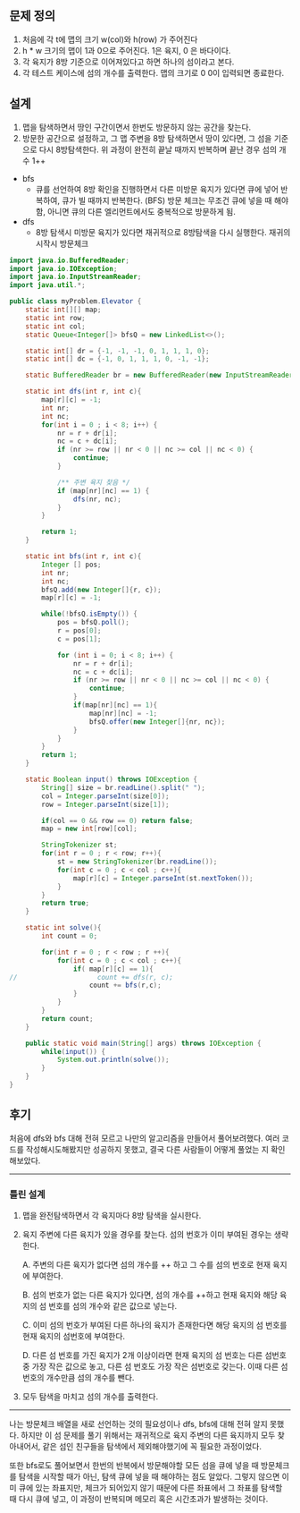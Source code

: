 ## 문제 정의

1. 처음에 각 t에 맵의 크기 w(col)와 h(row) 가 주어진다
2. h * w 크기의 맵이 1과 0으로 주어진다. 1은 육지, 0 은 바다이다.
3. 각 육지가 8방 기준으로 이어져있다고 하면 하나의 섬이라고 본다.
4. 각 테스트 케이스에 섬의 개수를 출력한다. 맵의 크기로 0 0이 입력되면 종료한다.

## 설계

1. 맵을 탐색하면서 땅인 구간이면서 한번도 방문하지 않는 공간을 찾는다.
2. 방문한 공간으로 설정하고, 그 맵 주변을 8방 탐색하면서 땅이 있다면, 그 섬을 기준으로 다시 8방탐색한다. 위 과정이 완전히 끝날 때까지 반복하며 끝난 경우 섬의 개수 1++
- bfs
    - 큐를 선언하여 8방 확인을 진행하면서 다른 미방문 육지가 있다면 큐에 넣어 반복하여, 큐가 빌 때까지 반복한다. (BFS) 방문 체크는 무조건 큐에 넣을 때 해야함, 아니면 큐의 다른 엘리먼트에서도 중복적으로 방문하게 됨.
- dfs
    - 8방 탐색시 미방문 육지가 있다면 재귀적으로 8방탐색을 다시 실행한다. 재귀의 시작시 방문체크

```java
import java.io.BufferedReader;
import java.io.IOException;
import java.io.InputStreamReader;
import java.util.*;

public class myProblem.Elevator {
    static int[][] map;
    static int row;
    static int col;
    static Queue<Integer[]> bfsQ = new LinkedList<>();

    static int[] dr = {-1, -1, -1, 0, 1, 1, 1, 0};
    static int[] dc = {-1, 0, 1, 1, 1, 0, -1, -1};

    static BufferedReader br = new BufferedReader(new InputStreamReader(System.in));

    static int dfs(int r, int c){
        map[r][c] = -1;
        int nr;
        int nc;
        for(int i = 0 ; i < 8; i++) {
            nr = r + dr[i];
            nc = c + dc[i];
            if (nr >= row || nr < 0 || nc >= col || nc < 0) {
                continue;
            }

            /** 주변 육지 찾음 */
            if (map[nr][nc] == 1) {
                dfs(nr, nc);
            }
        }

        return 1;
    }

    static int bfs(int r, int c){
        Integer [] pos;
        int nr;
        int nc;
        bfsQ.add(new Integer[]{r, c});
        map[r][c] = -1;

        while(!bfsQ.isEmpty()) {
            pos = bfsQ.poll();
            r = pos[0];
            c = pos[1];

            for (int i = 0; i < 8; i++) {
                nr = r + dr[i];
                nc = c + dc[i];
                if (nr >= row || nr < 0 || nc >= col || nc < 0) {
                    continue;
                }
                if(map[nr][nc] == 1){
                    map[nr][nc] = -1;
                    bfsQ.offer(new Integer[]{nr, nc});
                }
            }
        }
        return 1;
    }

    static Boolean input() throws IOException {
        String[] size = br.readLine().split(" ");
        col = Integer.parseInt(size[0]);
        row = Integer.parseInt(size[1]);

        if(col == 0 && row == 0) return false;
        map = new int[row][col];

        StringTokenizer st;
        for(int r = 0 ; r < row; r++){
            st = new StringTokenizer(br.readLine());
            for(int c = 0 ; c < col ; c++){
                map[r][c] = Integer.parseInt(st.nextToken());
            }
        }
        return true;
    }

    static int solve(){
        int count = 0;

        for(int r = 0 ; r < row ; r ++){
            for(int c = 0 ; c < col ; c++){
                if( map[r][c] == 1){
//                    count += dfs(r, c);
                    count += bfs(r,c);
                }
            }
        }
        return count;
    }

    public static void main(String[] args) throws IOException {
        while(input()) {
            System.out.println(solve());
        }
    }
}
```

## 후기

처음에 dfs와 bfs 대해 전혀 모르고 나만의 알고리즘을 만들어서 풀어보려했다. 여러 코드를 작성해시도해봤지만 성공하지 못했고, 결국 다른 사람들이 어떻게 풀었는 지 확인해보았다.

---

### 틀린 설계

1. 맵을 완전탐색하면서 각 육지마다 8방 탐색을 실시한다.
2. 육지 주변에 다른 육지가 있을 경우를 찾는다. 섬의 번호가 이미 부여된 경우는 생략한다.

    A. 주변의 다른 육지가 없다면 섬의 개수를 ++ 하고 그 수를 섬의 번호로 현재 육지에 부여한다.

    B. 섬의 번호가 없는 다른 육지가 있다면, 섬의 개수를 ++하고 현재 육지와 해당 육지의 섬 번호를 섬의 개수와 같은 값으로 넣는다.

    C. 이미 섬의 번호가 부여된 다른 하나의 육지가 존재한다면 해당 육지의 섬 번호를 현재 육지의 섬번호에 부여한다.

    D. 다른 섬 번호를 가진 육지가 2개 이상이라면 현재 육지의 섬 번호는 다른 섬번호 중 가장 작은 값으로 놓고, 다른 섬 번호도 가장 작은 섬번호로 갖는다. 이때 다른 섬 번호의 개수만큼 섬의 개수를 뺀다.

3. 모두 탐색을 마치고 섬의 개수를 출력한다.

---

나는 방문체크 배열을 새로 선언하는 것의 필요성이나 dfs, bfs에 대해 전혀 알지 못했다. 하지만 이 섬 문제를 풀기 위해서는 재귀적으로 육지 주변의 다른 육지까지 모두 찾아내어서, 같은 섬인 친구들을 탐색에서 제외해야했기에 꼭 필요한 과정이었다. 

또한 bfs로도 풀어보면서 한번의 반복에서 방문해야할 모든 섬을 큐에 넣을 때 방문체크를 탐색을 시작할 때가 아닌, 탐색 큐에 넣을 때 해야하는 점도 알았다. 그렇지 않으면 이미 큐에 있는 좌표지만, 체크가 되어있지 않기 때문에 다른 좌표에서 그 좌표를 탐색할 때 다시 큐에 넣고, 이 과정이 반복되며 메모리 혹은 시간초과가 발생하는 것이다.